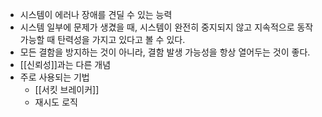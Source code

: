- 시스템이 에러나 장애를 견딜 수 있는 능력
- 시스템 일부에 문제가 생겼을 때, 시스템이 완전히 중지되지 않고 지속적으로 동작 가능할 때 탄력성을 가지고 있다고 볼 수 있다.
- 모든 결함을 방지하는 것이 아니라, 결함 발생 가능성을 항상 열어두는 것이 좋다.
- [[신뢰성]]과는 다른 개념
- 주로 사용되는 기법
	- [[서킷 브레이커]]
	- 재시도 로직